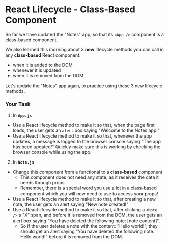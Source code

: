 # React Lifecycle - Class-Based Component

So far we have updated the "Notes" app, so that its `<App />` component is a class-based component.

We also learned this morning about 3 **new** lifecycle methods you can call in any **class-based** React component: 
- when it is added to the DOM
- whenever it is updated
- when it is removed from the DOM

Let's update the "Notes" app again, to practice using these 3 new lifecycle methods.

### Your Task

1. In **`App.js`**

- Use a React lifecycle method to make it so that, when the page first loads, the user gets an `alert` box saying "Welcome to the Notes app!"
- Use a React lifecycle method to make it so that, whenever the app updates, a message is logged to the browser console saying "The app has been updated!" Quickly make sure this is working by checking the browser console while using the app.

2. In **`Note.js`**

- Change this component from a functional to a **class-based** component.
    - This component does not need any state, as it receives the data it needs through props.
    - Remember, there is a special word you use a lot in a class-based component which you will now need to use to access your props!
- Use a React lifecycle method to make it so that, after creating a new note, the user gets an alert saying "New note created!" 
- Use a React lifecycle method to make it so that, after clicking a `<Note />`'s "X" span, and before it is removed from the DOM, the user gets an alert box saying "You have deleted the following note: [note content]".
    - So if the user deletes a note with the content: "Hello world!", they should get an alert saying "You have deleted the following note: Hello world!" before it is removed from the DOM.